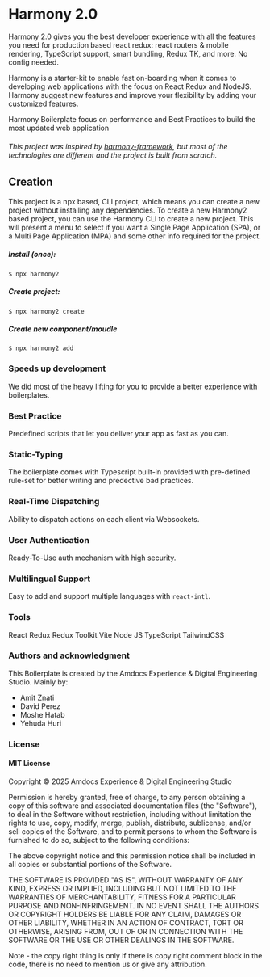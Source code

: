 # Harmony 2.0

Harmony 2.0 gives you the best developer experience with all the features you need for production based react redux: react routers & mobile rendering, TypeScript support, smart bundling, Redux TK, and more. No config needed.

Harmony is a starter-kit to enable fast on-boarding when it comes to developing web applications with the focus on React Redux and NodeJS.
Harmony suggest new features and improve your flexibility by adding your customized features.

Harmony Boilerplate focus on performance and Best Practices to build the most updated web application
######  This project was inspired by [harmony-framework](https://github.com/harmony-framework/harmony-boilerplate), but most of the technologies are different and the project is built from scratch.

## Creation
This project is a npx based, CLI project, which means you can create a new project without installing any dependencies.
To create a new Harmony2 based project, you can use the Harmony CLI to create a new project.
This will present a menu to select if you want a Single Page Application (SPA), or a Multi Page Application (MPA) and some other info required for the project.

##### Install (once):
```$ npx harmony2 ```
##### Create project:
```$ npx harmony2 create```
##### Create new component/moudle
```$ npx harmony2 add```


### Speeds up development
We did most of the heavy lifting for you to provide a better experience with boilerplates.


### Best Practice
Predefined scripts that let you deliver your app as fast as you can.


### Static-Typing
The boilerplate comes with Typescript built-in provided with pre-defined rule-set for better writing and predective bad practices.


### Real-Time Dispatching
Ability to dispatch actions on each client via Websockets.

### User Authentication
Ready-To-Use auth mechanism with high security.

### Multilingual Support
Easy to add and support multiple languages with `react-intl`.

### Tools

React
Redux
Redux Toolkit
Vite
Node JS
TypeScript
TailwindCSS

### Authors and acknowledgment
This Boilerplate is created by the Amdocs Experience & Digital Engineering Studio.
Mainly by:
- Amit Znati
- David Perez
- Moshe Hatab
- Yehuda Huri

### License
#### MIT License
Copyright © 2025 Amdocs Experience & Digital Engineering Studio

Permission is hereby granted, free of charge, to any person obtaining a copy of this software and associated documentation files (the "Software"), to deal in the Software without restriction, including without limitation the rights to use, copy, modify, merge, publish, distribute, sublicense, and/or sell copies of the Software, and to permit persons to whom the Software is furnished to do so, subject to the following conditions:

The above copyright notice and this permission notice shall be included in all copies or substantial portions of the Software.

THE SOFTWARE IS PROVIDED "AS IS", WITHOUT WARRANTY OF ANY KIND, EXPRESS OR IMPLIED, INCLUDING BUT NOT LIMITED TO THE WARRANTIES OF MERCHANTABILITY, FITNESS FOR A PARTICULAR PURPOSE AND NON-INFRINGEMENT. IN NO EVENT SHALL THE AUTHORS OR COPYRIGHT HOLDERS BE LIABLE FOR ANY CLAIM, DAMAGES OR OTHER LIABILITY, WHETHER IN AN ACTION OF CONTRACT, TORT OR OTHERWISE, ARISING FROM, OUT OF OR IN CONNECTION WITH THE SOFTWARE OR THE USE OR OTHER DEALINGS IN THE SOFTWARE.

Note - the copy right thing is only if there is copy right comment block in the code, there is no need to mention us or give any attribution.

